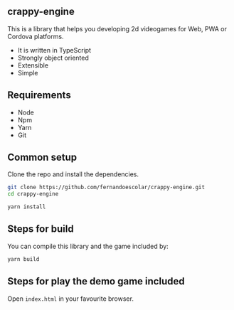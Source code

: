 ## crappy-engine

This is a library that helps you developing 2d videogames for Web, PWA or Cordova platforms.

- It is written in TypeScript
- Strongly object oriented
- Extensible
- Simple

## Requirements

* Node
* Npm
* Yarn
* Git

## Common setup

Clone the repo and install the dependencies.

```bash
git clone https://github.com/fernandoescolar/crappy-engine.git
cd crappy-engine
```

```bash
yarn install
```

## Steps for build

You can compile this library and the game included by:

```bash
yarn build
```

## Steps for play the demo game included

Open `index.html` in your favourite browser.